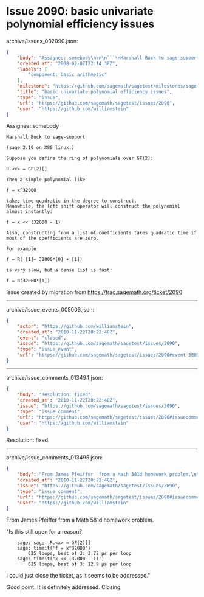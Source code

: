 # Issue 2090: basic univariate polynomial efficiency issues

archive/issues_002090.json:
```json
{
    "body": "Assignee: somebody\n\n\n```\nMarshall Buck to sage-support\n\n(sage 2.10 on X86 linux.)\n\nSuppose you define the ring of polynomials over GF(2):\n\nR.<x> = GF(2)[]\n\nThen a simple polynomial like\n\nf = x^32000\n\ntakes time quadratic in the degree to construct.\nMeanwhile, the left shift operator will construct the polynomial\nalmost instantly:\n\nf = x << (32000 - 1)\n\nAlso, constructing from a list of coefficients takes quadratic time if\nmost of the coefficients are zero.\n\nFor example\n\nf = R( [1]+ 32000*[0] + [1])\n\nis very slow, but a dense list is fast:\n\nf = R(32000*[1])\n```\n\n\nIssue created by migration from https://trac.sagemath.org/ticket/2090\n\n",
    "created_at": "2008-02-07T22:14:38Z",
    "labels": [
        "component: basic arithmetic"
    ],
    "milestone": "https://github.com/sagemath/sagetest/milestones/sage-4.6.1",
    "title": "basic univariate polynomial efficiency issues",
    "type": "issue",
    "url": "https://github.com/sagemath/sagetest/issues/2090",
    "user": "https://github.com/williamstein"
}
```
Assignee: somebody


```
Marshall Buck to sage-support

(sage 2.10 on X86 linux.)

Suppose you define the ring of polynomials over GF(2):

R.<x> = GF(2)[]

Then a simple polynomial like

f = x^32000

takes time quadratic in the degree to construct.
Meanwhile, the left shift operator will construct the polynomial
almost instantly:

f = x << (32000 - 1)

Also, constructing from a list of coefficients takes quadratic time if
most of the coefficients are zero.

For example

f = R( [1]+ 32000*[0] + [1])

is very slow, but a dense list is fast:

f = R(32000*[1])
```


Issue created by migration from https://trac.sagemath.org/ticket/2090





---

archive/issue_events_005003.json:
```json
{
    "actor": "https://github.com/williamstein",
    "created_at": "2010-11-22T20:22:40Z",
    "event": "closed",
    "issue": "https://github.com/sagemath/sagetest/issues/2090",
    "type": "issue_event",
    "url": "https://github.com/sagemath/sagetest/issues/2090#event-5003"
}
```



---

archive/issue_comments_013494.json:
```json
{
    "body": "Resolution: fixed",
    "created_at": "2010-11-22T20:22:40Z",
    "issue": "https://github.com/sagemath/sagetest/issues/2090",
    "type": "issue_comment",
    "url": "https://github.com/sagemath/sagetest/issues/2090#issuecomment-13494",
    "user": "https://github.com/williamstein"
}
```

Resolution: fixed



---

archive/issue_comments_013495.json:
```json
{
    "body": "From James Pfeiffer  from a Math 581d homework problem.\n\n\"Is this still open for a reason?\n\n```\n    sage: sage: R.<x> = GF(2)[]\n    sage: timeit('f = x^32000')\n        625 loops, best of 3: 3.72 \u00b5s per loop\n    sage: timeit('x << (32000 - 1)')\n        625 loops, best of 3: 12.9 \u00b5s per loop\n```\n\n I could just close the ticket, as it seems to be addressed.\"\n\nGood point.  It is definitely addressed. Closing.",
    "created_at": "2010-11-22T20:22:40Z",
    "issue": "https://github.com/sagemath/sagetest/issues/2090",
    "type": "issue_comment",
    "url": "https://github.com/sagemath/sagetest/issues/2090#issuecomment-13495",
    "user": "https://github.com/williamstein"
}
```

From James Pfeiffer  from a Math 581d homework problem.

"Is this still open for a reason?

```
    sage: sage: R.<x> = GF(2)[]
    sage: timeit('f = x^32000')
        625 loops, best of 3: 3.72 µs per loop
    sage: timeit('x << (32000 - 1)')
        625 loops, best of 3: 12.9 µs per loop
```

 I could just close the ticket, as it seems to be addressed."

Good point.  It is definitely addressed. Closing.
